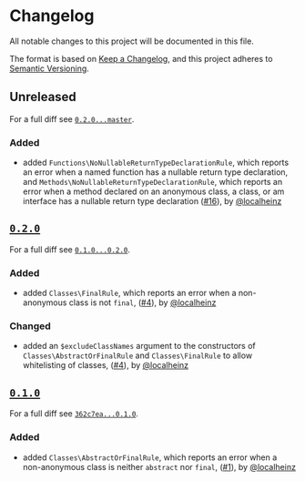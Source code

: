 # Changelog

All notable changes to this project will be documented in this file.

The format is based on [Keep a Changelog](https://keepachangelog.com/en/1.0.0/),
and this project adheres to [Semantic Versioning](https://semver.org/spec/v2.0.0.html).

## Unreleased

For a full diff see [`0.2.0...master`](https://github.com/localheinz/phpstan-rules/compare/0.2.0...master).

### Added

* added `Functions\NoNullableReturnTypeDeclarationRule`, which reports an
  error when a named function has a nullable return type declaration, and
  `Methods\NoNullableReturnTypeDeclarationRule`, which reports an error
  when a method declared on an anonymous class, a class, or am interface has a
  nullable return type declaration ([#16](https://github.com/localheinz/phpstan-rules/pull/16)), by [@localheinz](https://github.com/localheinz)

## [`0.2.0`](https://github.com/localheinz/phpstan-rules/releases/tag/0.2.0)

For a full diff see [`0.1.0...0.2.0`](https://github.com/localheinz/phpstan-rules/compare/0.1.0...0.2.0).

### Added

* added `Classes\FinalRule`, which reports an error when a non-anonymous
  class is not `final`, ([#4](https://github.com/localheinz/phpstan-rules/pull/4)), by [@localheinz](https://github.com/localheinz)

### Changed

* added an `$excludeClassNames` argument to the constructors of `Classes\AbstractOrFinalRule` and
  `Classes\FinalRule` to allow whitelisting of classes, ([#4](https://github.com/localheinz/phpstan-rules/pull/11)), by [@localheinz](https://github.com/localheinz)

## [`0.1.0`](https://github.com/localheinz/phpstan-rules/releases/tag/0.1.0)

For a full diff see [`362c7ea...0.1.0`](https://github.com/localheinz/phpstan-rules/compare/362c7ea...0.1.0).

### Added

* added `Classes\AbstractOrFinalRule`, which reports an error when a non-anonymous
  class is neither `abstract` nor `final`, ([#1](https://github.com/localheinz/phpstan-rules/pull/1)), by [@localheinz](https://github.com/localheinz)

